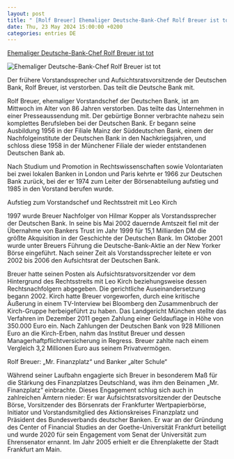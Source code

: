 ```yaml
---
layout: post
title: " [Rolf Breuer] Ehemaliger Deutsche-Bank-Chef Rolf Breuer ist tot"
date: Thu, 23 May 2024 15:00:00 +0200
categories: entries DE
---
```

[Ehemaliger Deutsche-Bank-Chef Rolf Breuer ist tot](https://www.private-banking-magazin.de/frueherer-deutsche-bank-chef-rolf-breuer-ist-verstorben/)

![Ehemaliger Deutsche-Bank-Chef Rolf Breuer ist tot](https://www.private-banking-magazin.de/uploads/images/teaser/big/Rolf-Breuer-auf-einer-Pressekonferenz-im-Jahr-2001.jpg)

Der frühere Vorstandssprecher und Aufsichtsratsvorsitzende der Deutschen Bank, Rolf Breuer, ist verstorben. Das teilt die Deutsche Bank mit.

Rolf Breuer, ehemaliger Vorstandschef der Deutschen Bank, ist am Mittwoch im Alter von 86 Jahren verstorben. Das teilte das Unternehmen in einer Presseaussendung mit. Der gebürtige Bonner verbrachte nahezu sein komplettes Berufsleben bei der Deutschen Bank. Er begann seine Ausbildung 1956 in der Filiale Mainz der Süddeutschen Bank, einem der Nachfolgeinstitute der Deutschen Bank in den Nachkriegsjahren, und schloss diese 1958 in der Münchener Filiale der wieder entstandenen Deutschen Bank ab.

Nach Studium und Promotion in Rechtswissenschaften sowie Volontariaten bei zwei lokalen Banken in London und Paris kehrte er 1966 zur Deutschen Bank zurück, bei der er 1974 zum Leiter der Börsenabteilung aufstieg und 1985 in den Vorstand berufen wurde.

Aufstieg zum Vorstandschef und Rechtsstreit mit Leo Kirch

1997 wurde Breuer Nachfolger von Hilmar Kopper als Vorstandssprecher der Deutschen Bank. In seine bis Mai 2002 dauernde Amtszeit fiel mit der Übernahme von Bankers Trust im Jahr 1999 für 15,1 Milliarden DM die größte Akquisition in der Geschichte der Deutschen Bank. Im Oktober 2001 wurde unter Breuers Führung die Deutsche-Bank-Aktie an der New Yorker Börse eingeführt. Nach seiner Zeit als Vorstandssprecher leitete er von 2002 bis 2006 den Aufsichtsrat der Deutschen Bank.

Breuer hatte seinen Posten als Aufsichtsratsvorsitzender vor dem Hintergrund des Rechtsstreits mit Leo Kirch beziehungsweise dessen Rechtsnachfolgern abgegeben. Die gerichtliche Auseinandersetzung begann 2002. Kirch hatte Breuer vorgeworfen, durch eine kritische Äußerung in einem TV-Interview bei Bloomberg den Zusammenbruch der Kirch-Gruppe herbeigeführt zu haben. Das Landgericht München stellte das Verfahren im Dezember 2011 gegen Zahlung einer Geldauflage in Höhe von 350.000 Euro ein. Nach Zahlungen der Deutschen Bank von 928 Millionen Euro an die Kirch-Erben, nahm das Institut Breuer und dessen Managerhaftpflichtversicherung in Regress. Breuer zahlte nach einem Vergleich 3,2 Millionen Euro aus seinem Privatvermögen.

Rolf Breuer: „Mr. Finanzplatz“ und Banker „alter Schule“

Während seiner Laufbahn engagierte sich Breuer in besonderem Maß für die Stärkung des Finanzplatzes Deutschland, was ihm den Beinamen „Mr. Finanzplatz“ einbrachte. Dieses Engagement schlug sich auch in zahlreichen Ämtern nieder: Er war Aufsichtsratsvorsitzender der Deutsche Börse, Vorsitzender des Börsenrats der Frankfurter Wertpapierbörse, Initiator und Vorstandsmitglied des Aktionskreises Finanzplatz und Präsident des Bundesverbands deutscher Banken. Er war an der Gründung des Center of Financial Studies an der Goethe-Universität Frankfurt beteiligt und wurde 2020 für sein Engagement vom Senat der Universität zum Ehrensenator ernannt. Im Jahr 2005 erhielt er die Ehrenplakette der Stadt Frankfurt am Main.

